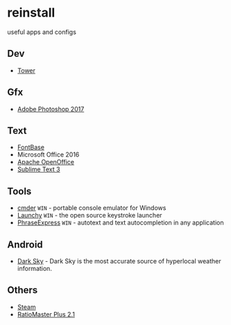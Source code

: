 # reinstall
useful apps and configs

## Dev

* [Tower](https://www.git-tower.com/windows/)

## Gfx

* [Adobe Photoshop 2017](http://www.adobe.com/hu/products/photoshop/features.html)

## Text

* [FontBase](http://fontba.se/)
* Microsoft Office 2016
* [Apache OpenOffice](https://www.openoffice.org/)
* [Sublime Text 3](https://www.sublimetext.com/3)

## Tools

* [cmder](http://cmder.net/) `WIN` - portable console emulator for Windows
* [Launchy](http://www.launchy.net/) `WIN` - the open source keystroke launcher
* [PhraseExpress](http://www.phraseexpress.com/) `WIN` - autotext and text autocompletion in any application

## Android

* [Dark Sky](https://play.google.com/store/apps/details?id=net.darksky.darksky) - Dark Sky is the most accurate source of hyperlocal weather information.

## Others

* [Steam](http://store.steampowered.com/)
* [RatioMaster Plus 2.1](http://www.sb-innovation.de/f46/ratiomaster-plus-2-1-a-33029/)
